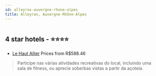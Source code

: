 ```yaml
---
id: alleyras-auvergne-rhone-alpes
title: Alleyras, Auvergne-Rhône-Alpes
---
```


<center><img src="https://i.travelapi.com/hotels/2000000/1170000/1169900/1169883/4a515756_z.jpg" alt="" /></center>


##  4 star hotels - ⭐️⭐️⭐️⭐️

-    [Le Haut Allier](https://www.hurb.com/br/aud/https://www.hurb.com/br/hotels/alleyras/le-haut-allier-HT-XQSZ?cmp=18055) Prices from R$588.46
   > Participe nas várias atividades recreativas do local, incluindo uma sala de fitness, ou aprecie soberbas vistas a partir da açoteia.
